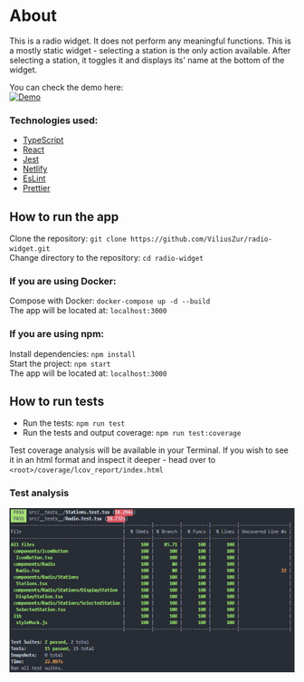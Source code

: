 # About

This is a radio widget. It does not perform any meaningful functions. This is a mostly static widget - selecting a station is the only action available. After selecting a station, it toggles it and displays its' name at the bottom of the widget.

You can check the demo here:\
[![Demo](https://i.imgur.com/xHgFi3A.png)](https://radio-widget.netlify.app/)

### Technologies used:
- [TypeScript](https://www.typescriptlang.org/)
- [React](https://reactjs.org/)
- [Jest](https://jestjs.io/)
- [Netlify](https://www.netlify.com/)
- [EsLint](https://eslint.org/)
- [Prettier](https://prettier.io/)

## How to run the app

Clone the repository: `git clone https://github.com/ViliusZur/radio-widget.git`\
Change directory to the repository: `cd radio-widget`

### If you are using Docker:
Compose with Docker: `docker-compose up -d --build`\
The app will be located at: `localhost:3000`

### If you are using npm:

Install dependencies: `npm install`\
Start the project: `npm start`\
The app will be located at: `localhost:3000`

## How to run tests

* Run the tests: `npm run test`
* Run the tests and output coverage: `npm run test:coverage`

Test coverage analysis will be available in your Terminal. If you wish to see it in an html format and inspect it deeper - head over to `<root>/coverage/lcov_report/index.html`

### Test analysis

![Alt text](./test_analysis.png?raw=true "Test Analysis")
